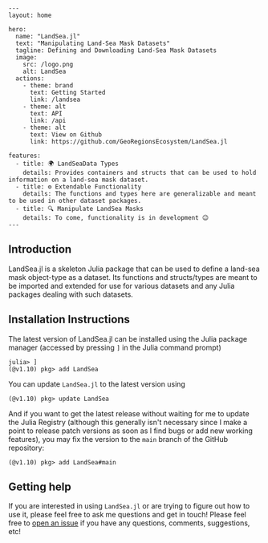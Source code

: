 ```@raw html
---
layout: home

hero:
  name: "LandSea.jl"
  text: "Manipulating Land-Sea Mask Datasets"
  tagline: Defining and Downloading Land-Sea Mask Datasets
  image:
    src: /logo.png
    alt: LandSea
  actions:
    - theme: brand
      text: Getting Started
      link: /landsea
    - theme: alt
      text: API
      link: /api
    - theme: alt
      text: View on Github
      link: https://github.com/GeoRegionsEcosystem/LandSea.jl

features:
  - title: 🌍 LandSeaData Types
    details: Provides containers and structs that can be used to hold information on a land-sea mask dataset.
  - title: ⚙️ Extendable Functionality
    details: The functions and types here are generalizable and meant to be used in other dataset packages.
  - title: 🔍 Manipulate LandSea Masks
    details: To come, functionality is in development 😉
---
```

## Introduction

LandSea.jl is a skeleton Julia package that can be used to define a land-sea mask object-type as a dataset. Its functions and structs/types are meant to be imported and extended for use for various datasets and any Julia packages dealing with such datasets.

## Installation Instructions

The latest version of LandSea.jl can be installed using the Julia package manager (accessed by pressing `]` in the Julia command prompt)
```julia-repl
julia> ]
(@v1.10) pkg> add LandSea
```

You can update `LandSea.jl` to the latest version using
```julia-repl
(@v1.10) pkg> update LandSea
```

And if you want to get the latest release without waiting for me to update the Julia Registry (although this generally isn't necessary since I make a point to release patch versions as soon as I find bugs or add new working features), you may fix the version to the `main` branch of the GitHub repository:
```julia-repl
(@v1.10) pkg> add LandSea#main
```

## Getting help
If you are interested in using `LandSea.jl` or are trying to figure out how to use it, please feel free to ask me questions and get in touch!  Please feel free to [open an issue](https://github.com/GeoRegionsEcosystem/LandSea.jl/issues/new) if you have any questions, comments, suggestions, etc!
